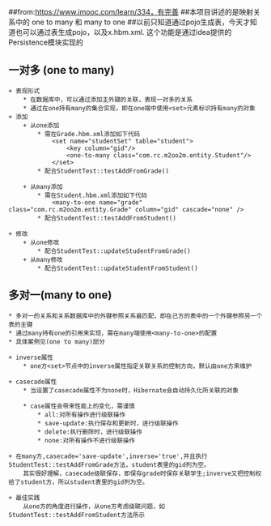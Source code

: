 ##from:https://www.imooc.com/learn/334，有完善
##本项目讲述的是映射关系中的 one to many 和 many to one
##以前只知道通过pojo生成表，今天才知道也可以通过表生成pojo，以及x.hbm.xml. 这个功能是通过idea提供的Persistence模块实现的

## 一对多 (one to many)
    + 表现形式
        * 在数据库中，可以通过添加主外键的关联，表现一对多的关系
        * 通过在one持有many的集合实现，即在one端中使用<set>元素标识持有many的对象
    + 添加
        + 从one添加
            * 需在Grade.hbm.xml添加如下代码
                <set name="studentSet" table="student">
                    <key column="gid"/>
                    <one-to-many class="com.rc.m2oo2m.entity.Student"/>
                </set>
            * 配合StudentTest::testAddFromGrade()   
        
        + 从many添加
            * 需在Student.hbm.xml添加如下代码
                <many-to-one name="grade" class="com.rc.m2oo2m.entity.Grade" column="gid" cascade="none" />
            * 配合StudentTest::testAddFromStudent()  

    + 修改
        + 从one修改   
            * 配合StudentTest::updateStudentFromGrade()              
        + 从many修改            
            * 配合StudentTest::updateStudentFromStudent()   
        
## 多对一(many to one)
    * 多对一的关系和关系数据库中的外键参照关系最匹配，即在己方的表中的一个外键参照另一个表的主键
    * 通过many持有one的引用来实现，需在many端使用<many-to-one>的配置
    * 具体案例见(one to many)部分

    + inverse属性
        * one方<set>节点中的inverse属性指定关联关系的控制方向，默认由one方来维护

    + casecade属性
        * 当设置了casecade属性不为none时，Hibernate会自动持久化所关联的对象
        
        * case属性会带来性能上的变化，需谨慎
            * all:对所有操作进行级联操作
            * save-update:执行保存和更新时，进行级联操作
            * delete:执行删除时，进行级联操作
            * none:对所有操作不进行级联操作    

    + 在many方,casecade='save-update',inverse='true',并且执行StudentTest::testAddFromGrade方法，student表里的gid列为空。
        其实很好理解，casecade级联保存，即保存grade时保存关联学生;inverve又把控制权给了student方，所以student表里的gid列为空。
        
    + 最佳实践
        从one方的角度进行操作，从one方考虑级联问题，如StudentTest::testAddFromStudent方法所示
                       
        
                        